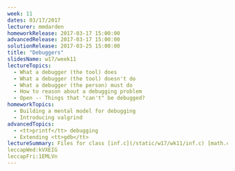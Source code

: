 ```yaml
---
week: 11
dates: 03/17/2017
lecturer: mmdarden
homeworkRelease: 2017-03-17 15:00:00
advancedRelease: 2017-03-17 15:00:00
solutionRelease: 2017-03-25 15:00:00
title: "Debuggers"
slidesName: w17/week11
lectureTopics:
  - What a debugger (the tool) does
  - What a debugger (the tool) doesn't do
  - What a debugger (the person) must do
  - How to reason about a debugging problem
  - Open -- Things that "can't" be debugged?
homeworkTopics:
  - Building a mental model for debugging
  - Introducing valgrind
advancedTopics:
  - <tt>printf</tt> debugging
  - Extending <tt>gdb</tt>
lectureSummary: Files for class [inf.c](/static/w17/wk11/inf.c) [math.c](/static/w17/wk11/math.c)
leccapWed:kVXEIG
leccapFri:1EMLVn
---
```

